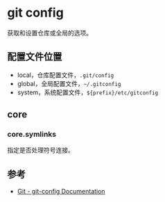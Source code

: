git config
==========

获取和设置仓库或全局的选项。

## 配置文件位置

- local，仓库配置文件，`.git/config`
- global，全局配置文件，`~/.gitconfig`
- system，系统配置文件，`${prefix}/etc/gitconfig`

## core

### core.symlinks

指定是否处理符号连接。

## 参考

- [Git - git-config Documentation](https://git-scm.com/docs/git-config)
